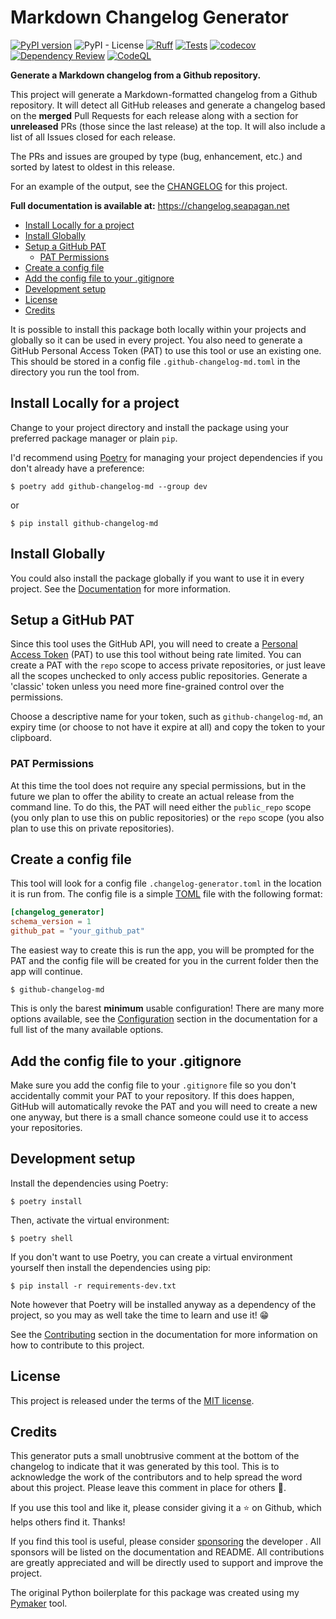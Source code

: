 # Markdown Changelog Generator <!-- omit in toc -->

[![PyPI
version](https://badge.fury.io/py/github-changelog-md.svg)](https://badge.fury.io/py/github-changelog-md)
![PyPI - License](https://img.shields.io/pypi/l/github-changelog-md)
[![Ruff](https://github.com/seapagan/github-changelog-md/actions/workflows/linting.yml/badge.svg)](https://github.com/seapagan/github-changelog-md/actions/workflows/linting.yml)
[![Tests](https://github.com/seapagan/github-changelog-md/actions/workflows/tests.yml/badge.svg)](https://github.com/seapagan/github-changelog-md/actions/workflows/tests.yml)
[![codecov](https://codecov.io/gh/seapagan/github-changelog-md/graph/badge.svg?token=27D8PGNX0E)](https://codecov.io/gh/seapagan/github-changelog-md)
[![Dependency Review](https://github.com/seapagan/github-changelog-md/actions/workflows/dependency-review.yml/badge.svg)](https://github.com/seapagan/github-changelog-md/actions/workflows/dependency-review.yml)
[![CodeQL](https://github.com/seapagan/github-changelog-md/actions/workflows/codeql.yml/badge.svg)](https://github.com/seapagan/github-changelog-md/actions/workflows/codeql.yml)

**Generate a Markdown changelog from a Github repository.**

This project will generate a Markdown-formatted changelog from a Github
repository. It will detect all GitHub releases and generate a changelog based on
the **merged** Pull Requests for each release along with a section for
**unreleased** PRs (those since the last release) at the top. It will also
include a list of all Issues closed for each release.

The PRs and issues are grouped by type (bug, enhancement, etc.) and sorted by
latest to oldest in this release.

For an example of the output, see the
[CHANGELOG](https://github.com/seapagan/github-changelog-md/blob/main/CHANGELOG.md)
for this project.

**Full documentation is available at:** <https://changelog.seapagan.net>

- [Install Locally for a project](#install-locally-for-a-project)
- [Install Globally](#install-globally)
- [Setup a GitHub PAT](#setup-a-github-pat)
  - [PAT Permissions](#pat-permissions)
- [Create a config file](#create-a-config-file)
- [Add the config file to your .gitignore](#add-the-config-file-to-your-gitignore)
- [Development setup](#development-setup)
- [License](#license)
- [Credits](#credits)

It is possible to install this package both locally within your projects and
globally so it can be used in every project. You also need to generate a GitHub
Personal Access Token (PAT) to use this tool or use an existing one. This should
be stored in a config file `.github-changelog-md.toml` in the directory you run
the tool from.

## Install Locally for a project

Change to your project directory and install the package using your preferred
package manager or plain `pip`.

I'd recommend using [Poetry](https://python-poetry.org/) for managing your
project dependencies if you don't already have a preference:

```console
$ poetry add github-changelog-md --group dev
```

or

```console
$ pip install github-changelog-md
```

## Install Globally

You could also install the package globally if you want to use it in every
project. See the [Documentation](http://127.0.0.1:8000/installation/#globally)
for more information.

## Setup a GitHub PAT

Since this tool uses the GitHub API, you will need to create a [Personal Access
Token](https://github.com/settings/tokens) (PAT) to use this tool without being
rate limited. You can create a PAT with the `repo` scope to access private
repositories, or just leave all the scopes unchecked to only access public
repositories. Generate a 'classic' token unless you need more fine-grained
control over the permissions.

Choose a descriptive name for your token, such as `github-changelog-md`, an
expiry time (or choose to not have it expire at all) and copy the token to your
clipboard.

### PAT Permissions

At this time the tool does not require any special permissions, but in the
future we plan to offer the ability to create an actual release from the command
line. To do this, the PAT will need either the `public_repo` scope (you only
plan to use this on public repositories) or the `repo` scope (you also plan to
use this on private repositories).

## Create a config file

This tool will look for a config file `.changelog-generator.toml` in the
location it is run from. The config file is a simple [TOML](https://toml.io/en/)
file with the following format:

```toml
[changelog_generator]
schema_version = 1
github_pat = "your_github_pat"
```

The easiest way to create this is run the app, you will be prompted for the
PAT and the config file will be created for you in the current folder then the
app will continue.

```console
$ github-changelog-md
```

This is only the barest **minimum** usable configuration! There are many more
options
available, see the
[Configuration](https://changelog.seapagan.net/usage/options/)
section in the documentation for a full list of the many available options.

## Add the config file to your .gitignore

Make sure you add the config file to your `.gitignore` file so you don't
accidentally commit your PAT to your repository. If this does happen, GitHub
will automatically revoke the PAT and you will need to create a new one anyway,
but there is a small chance someone could use it to access your repositories.

## Development setup

Install the dependencies using Poetry:

```console
$ poetry install
```

Then, activate the virtual environment:

```console
$ poetry shell
```

If you don't want to use Poetry, you can create a virtual environment yourself
then install the dependencies using pip:

```console
$ pip install -r requirements-dev.txt
```

Note however that Poetry will be installed anyway as a dependency of the
project, so you may as well take the time to learn and use it! :grin:

See the [Contributing](https://changelog.seapagan.net/contributing/) section in
the documentation for more information on how to contribute to this project.

## License

This project is released under the terms of the [MIT license](LICENSE.txt).

## Credits

This generator puts a small unobtrusive comment at the bottom of the changelog
to indicate that it was generated by this tool. This is to acknowledge the work
of the contributors and to help spread the word about this project. Please leave
this comment in place for others :pray:.

If you use this tool and like it, please consider giving it a :star: on Github,
which helps others find it. Thanks!

If you find this tool is useful, please consider
[sponsoring](https://github.com/sponsors/seapagan) the developer . All sponsors
will be listed on the documentation and README. All contributions are greatly
appreciated and will be directly used to support and improve the project.

The original Python boilerplate for this package was created using my
[Pymaker](https://github.com/seapagan/py-maker) tool.
